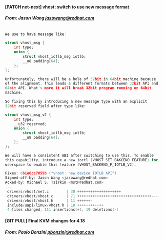 #### [PATCH net-next] vhost: switch to use new message format
##### From: Jason Wang <jasowang@redhat.com>

```c

We use to have message like:

struct vhost_msg {
	int type;
	union {
		struct vhost_iotlb_msg iotlb;
		__u8 padding[64];
	};
};

Unfortunately, there will be a hole of 32bit in 64bit machine because
of the alignment. This leads a different formats between 32bit API and
64bit API. What's more it will break 32bit program running on 64bit
machine.

So fixing this by introducing a new message type with an explicit
32bit reserved field after type like:

struct vhost_msg_v2 {
	int type;
	__u32 reserved;
	union {
		struct vhost_iotlb_msg iotlb;
		__u8 padding[64];
	};
};

We will have a consistent ABI after switching to use this. To enable
this capability, introduce a new ioctl (VHOST_SET_BAKCEND_FEATURE) for
userspace to enable this feature (VHOST_BACKEND_F_IOTLB_V2).

Fixes: 6b1e6cc7855b ("vhost: new device IOTLB API")
Signed-off-by: Jason Wang <jasowang@redhat.com>
Acked-by: Michael S. Tsirkin <mst@redhat.com>
---
 drivers/vhost/net.c        | 30 ++++++++++++++++++++
 drivers/vhost/vhost.c      | 71 ++++++++++++++++++++++++++++++++++------------
 drivers/vhost/vhost.h      | 11 ++++++-
 include/uapi/linux/vhost.h | 18 ++++++++++++
 4 files changed, 111 insertions(+), 19 deletions(-)

```
#### [GIT PULL] Final KVM changes for 4.18
##### From: Paolo Bonzini <pbonzini@redhat.com>

```c
